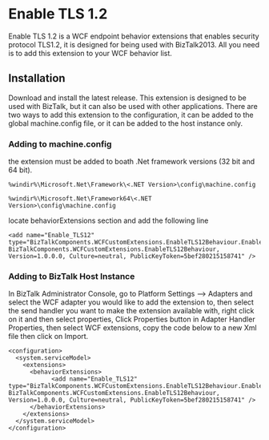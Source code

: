 
# Enable TLS 1.2
Enable TLS 1.2 is a WCF endpoint behavior extensions that enables security protocol TLS1.2, it is designed for being used with BizTalk2013.
All you need is to add this extension to your WCF behavior list.

## Installation
Download and install the latest release.
This extension is designed to be used with BizTalk, but it can also be used with other applications.
There are two ways to add this extension to the configuration, it can be added to the global machine.config file, or it can be added to the host instance only.

###  Adding to machine.config
the extension must be added to boath .Net framework versions (32 bit and 64 bit).


`%windir%\Microsoft.Net\Framework\<.NET Version>\config\machine.config`

`%windir%\Microsoft.Net\Framework64\<.NET Version>\config\machine.config`


locate behaviorExtensions section and add the following line

    <add name="Enable_TLS12" type="BizTalkComponents.WCFCustomExtensions.EnableTLS12Behaviour.EnableTLS12BehaviorExtension, BizTalkComponents.WCFCustomExtensions.EnableTLS12Behaviour, Version=1.0.0.0, Culture=neutral, PublicKeyToken=5bef280215158741" />
### Adding to BizTalk Host Instance
In BizTalk Administrator Console, go to Platform Settings --> Adapters  and select the WCF adapter you would like to add the extension to, then select the send handler you want to make the extension available with, right click on it and then select properties, Click Properties button in Adapter Handler Properties, then select WCF extensions, copy the code below to a new Xml file then click on Import.

	<configuration>
	  <system.serviceModel>
	    <extensions>
	      <behaviorExtensions>
	            <add name="Enable_TLS12" type="BizTalkComponents.WCFCustomExtensions.EnableTLS12Behaviour.EnableTLS12BehaviorExtension, BizTalkComponents.WCFCustomExtensions.EnableTLS12Behaviour, Version=1.0.0.0, Culture=neutral, PublicKeyToken=5bef280215158741" />
	      </behaviorExtensions>
	    </extensions>
	  </system.serviceModel>
	</configuration>